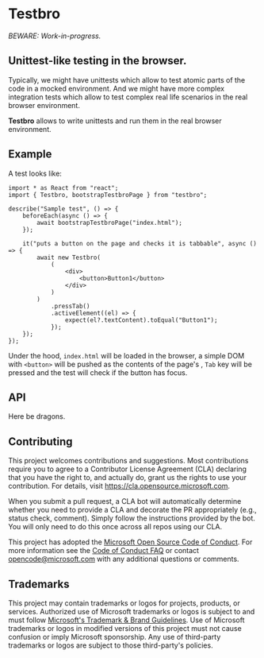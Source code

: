 # Testbro

_BEWARE: Work-in-progress._

## Unittest-like testing in the browser.

Typically, we might have unittests which allow to test atomic parts of the code in a mocked environment. And we might have more complex integration tests which allow to test complex real life scenarios in the real browser environment.

**Testbro** allows to write unittests and run them in the real browser environment.

## Example

A test looks like:

```tsx
import * as React from "react";
import { Testbro, bootstrapTestbroPage } from "testbro";

describe("Sample test", () => {
    beforeEach(async () => {
        await bootstrapTestbroPage("index.html");
    });

    it("puts a button on the page and checks it is tabbable", async () => {
        await new Testbro(
            (
                <div>
                    <button>Button1</button>
                </div>
            )
        )
            .pressTab()
            .activeElement((el) => {
                expect(el?.textContent).toEqual("Button1");
            });
    });
});
```

Under the hood, `index.html` will be loaded in the browser, a simple DOM with `<button>` will be pushed as the contents of the page's <body>, `Tab` key will be pressed and the test will check if the button has focus.

## API

Here be dragons.

## Contributing

This project welcomes contributions and suggestions. Most contributions require you to agree to a
Contributor License Agreement (CLA) declaring that you have the right to, and actually do, grant us
the rights to use your contribution. For details, visit https://cla.opensource.microsoft.com.

When you submit a pull request, a CLA bot will automatically determine whether you need to provide
a CLA and decorate the PR appropriately (e.g., status check, comment). Simply follow the instructions
provided by the bot. You will only need to do this once across all repos using our CLA.

This project has adopted the [Microsoft Open Source Code of Conduct](https://opensource.microsoft.com/codeofconduct/).
For more information see the [Code of Conduct FAQ](https://opensource.microsoft.com/codeofconduct/faq/) or
contact [opencode@microsoft.com](mailto:opencode@microsoft.com) with any additional questions or comments.

## Trademarks

This project may contain trademarks or logos for projects, products, or services. Authorized use of Microsoft
trademarks or logos is subject to and must follow
[Microsoft's Trademark & Brand Guidelines](https://www.microsoft.com/en-us/legal/intellectualproperty/trademarks/usage/general).
Use of Microsoft trademarks or logos in modified versions of this project must not cause confusion or imply Microsoft sponsorship.
Any use of third-party trademarks or logos are subject to those third-party's policies.
